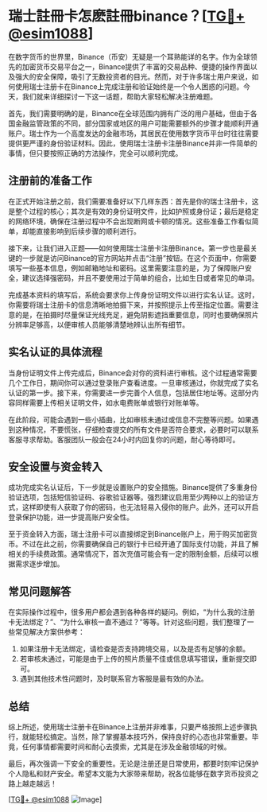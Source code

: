 # 瑞士註冊卡怎麽註冊binance？[[TG💪+ @esim1088](https://t.me/s/esim1088)]

在数字货币的世界里，Binance（币安）无疑是一个耳熟能详的名字。作为全球领先的加密货币交易平台之一，Binance提供了丰富的交易品种、便捷的操作界面以及强大的安全保障，吸引了无数投资者的目光。然而，对于许多瑞士用户来说，如何使用瑞士注册卡在Binance上完成注册和验证始终是一个令人困惑的问题。今天，我们就来详细探讨一下这一话题，帮助大家轻松解决注册难题。

首先，我们需要明确的是，Binance在全球范围内拥有广泛的用户基础，但由于各国金融监管政策的不同，部分国家或地区的用户可能需要额外的步骤才能顺利开通账户。瑞士作为一个高度发达的金融市场，其居民在使用数字货币平台时往往需要提供更严谨的身份验证材料。因此，使用瑞士注册卡注册Binance并非一件简单的事情，但只要按照正确的方法操作，完全可以顺利完成。

## 注册前的准备工作

在正式开始注册之前，我们需要准备好以下几样东西：首先是你的瑞士注册卡，这是整个过程的核心；其次是有效的身份证明文件，比如护照或身份证；最后是稳定的网络环境，确保在注册过程中不会出现断网或卡顿的情况。这些准备工作看似简单，却能直接影响到后续步骤的顺利进行。

接下来，让我们进入正题——如何使用瑞士注册卡注册Binance。第一步也是最关键的一步就是访问Binance的官方网站并点击“注册”按钮。在这个页面中，你需要填写一些基本信息，例如邮箱地址和密码。这里需要注意的是，为了保障账户安全，建议选择强密码，并且不要使用过于简单的组合，比如生日或者常见的单词。

完成基本资料的填写后，系统会要求你上传身份证明文件以进行实名认证。这时，你需要将瑞士注册卡的信息清晰地拍摄下来，并按照提示上传至指定位置。需要注意的是，在拍摄时尽量保证光线充足，避免阴影遮挡重要信息，同时也要确保照片分辨率足够高，以便审核人员能够清楚地辨认出所有细节。

## 实名认证的具体流程

当身份证明文件上传完成后，Binance会对你的资料进行审核。这个过程通常需要几个工作日，期间你可以通过登录账户查看进度。一旦审核通过，你就完成了实名认证的第一步。接下来，你需要进一步完善个人信息，包括居住地址等。这部分内容同样需要上传相关证明文件，如水电费账单或银行对账单等。

在此阶段，可能会遇到一些小插曲，比如审核未通过或信息不完整等问题。如果遇到这种情况，不要慌张，仔细检查提交的所有文件是否符合要求，必要时可以联系客服寻求帮助。客服团队一般会在24小时内回复你的问题，耐心等待即可。

## 安全设置与资金转入

成功完成实名认证后，下一步就是设置账户的安全措施。Binance提供了多重身份验证选项，包括短信验证码、谷歌验证器等。强烈建议启用至少两种以上的验证方式，这样即使有人获取了你的密码，也无法轻易入侵你的账户。此外，还可以开启登录保护功能，进一步提高账户安全性。

至于资金转入方面，瑞士注册卡可以直接绑定到Binance账户上，用于购买加密货币。不过在此之前，你需要确保自己的银行卡已经开通了国际支付功能，并且了解相关的手续费政策。通常情况下，首次充值可能会有一定的限制金额，后续可以根据需求逐步增加。

## 常见问题解答

在实际操作过程中，很多用户都会遇到各种各样的疑问。例如，“为什么我的注册卡无法绑定？”、“为什么审核一直不通过？”等等。针对这些问题，我们整理了一些常见解决方案供参考：

1. 如果注册卡无法绑定，请检查是否支持跨境交易，以及是否有足够的余额。
2. 若审核未通过，可能是由于上传的照片质量不佳或信息填写错误，重新提交即可。
3. 遇到其他技术性问题时，及时联系官方客服是最有效的办法。

## 总结

综上所述，使用瑞士注册卡在Binance上注册并非难事，只要严格按照上述步骤执行，就能轻松搞定。当然，除了掌握基本技巧外，保持良好的心态也非常重要。毕竟，任何事情都需要时间和耐心去摸索，尤其是在涉及金融领域的时候。

最后，再次强调一下安全的重要性。无论是注册还是日常使用，都要时刻牢记保护个人隐私和财产安全。希望本文能为大家带来帮助，祝各位能够在数字货币投资之路上越走越远！

[[TG💪+ @esim1088](https://t.me/s/esim1088) ![Image](https://i.postimg.cc/4NQfJmqS/Snipaste-2025-05-13-00-14-12.png)]